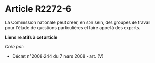 # Article R2272-6

La Commission nationale peut créer, en son sein, des groupes de travail pour l'étude de questions particulières et faire
appel à des experts.

**Liens relatifs à cet article**

_Créé par_:

  - Décret n°2008-244 du 7 mars 2008 - art. (V)
